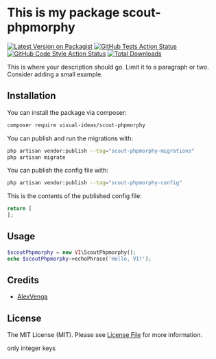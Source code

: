 # This is my package scout-phpmorphy

[![Latest Version on Packagist](https://img.shields.io/packagist/v/visual-ideas/scout-phpmorphy.svg?style=flat-square)](https://packagist.org/packages/visual-ideas/scout-phpmorphy)
[![GitHub Tests Action Status](https://img.shields.io/github/workflow/status/visual-ideas/scout-phpmorphy/run-tests?label=tests)](https://github.com/visual-ideas/scout-phpmorphy/actions?query=workflow%3Arun-tests+branch%3Amain)
[![GitHub Code Style Action Status](https://img.shields.io/github/workflow/status/visual-ideas/scout-phpmorphy/Fix%20PHP%20code%20style%20issues?label=code%20style)](https://github.com/visual-ideas/scout-phpmorphy/actions?query=workflow%3A"Fix+PHP+code+style+issues"+branch%3Amain)
[![Total Downloads](https://img.shields.io/packagist/dt/visual-ideas/scout-phpmorphy.svg?style=flat-square)](https://packagist.org/packages/visual-ideas/scout-phpmorphy)

This is where your description should go. Limit it to a paragraph or two. Consider adding a small example.

<!---
## Support us

[<img src="https://github-ads.s3.eu-central-1.amazonaws.com/scout-phpmorphy.jpg?t=1" width="419px" />](https://spatie.be/github-ad-click/scout-phpmorphy)

We invest a lot of resources into creating [best in class open source packages](https://spatie.be/open-source). You can support us by [buying one of our paid products](https://spatie.be/open-source/support-us).

We highly appreciate you sending us a postcard from your hometown, mentioning which of our package(s) you are using. You'll find our address on [our contact page](https://spatie.be/about-us). We publish all received postcards on [our virtual postcard wall](https://spatie.be/open-source/postcards).
-->

## Installation

You can install the package via composer:

```bash
composer require visual-ideas/scout-phpmorphy
```

You can publish and run the migrations with:

```bash
php artisan vendor:publish --tag="scout-phpmorphy-migrations"
php artisan migrate
```

You can publish the config file with:

```bash
php artisan vendor:publish --tag="scout-phpmorphy-config"
```

This is the contents of the published config file:

```php
return [
];
```

<!---
Optionally, you can publish the views using

```bash
php artisan vendor:publish --tag="scout-phpmorphy-views"
```
-->

## Usage

```php
$scoutPhpmorphy = new VI\ScoutPhpmorphy();
echo $scoutPhpmorphy->echoPhrase('Hello, VI!');
```

<!---
## Testing

```bash
composer test
```
-->

<!----
## Changelog

Please see [CHANGELOG](CHANGELOG.md) for more information on what has changed recently.

## Contributing

Please see [CONTRIBUTING](CONTRIBUTING.md) for details.

## Security Vulnerabilities

Please review [our security policy](../../security/policy) on how to report security vulnerabilities.
-->

## Credits

- [AlexVenga](https://github.com/visual-ideas)
<!----- [All Contributors](../../contributors)-->

## License

The MIT License (MIT). Please see [License File](LICENSE.md) for more information.


only integer keys

